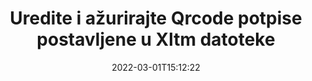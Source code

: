 ---
############################# Static ############################
layout: "auto-gen-signature"
date: 2022-03-01T15:12:22
draft: false
operation: Update
signaturetype: Qrcode
fileformat: Xltm
productName: .NET
lang: hr
productCode: net
otherformats: pdf doc docx docm dot dotm dotx odt ott rtf xls xlsx xlsm xlsb csv ods ots xltx xltm ppt pptx pps ppsx odp otp potx potm pptm ppsm
breadcrumb: Put Qrcode signature on Xltm for C#

############################# Head ############################
head_title: "Ažurirajte Qrcode potpise postavljene u datoteke Xltm s C#"
head_description: "Koristite jednostavan i razumljiv .NET kod za ažuriranje potpisa Qrcode u potpisanim Xltm dokumentima."

############################# Header ############################
title: "Uredite i ažurirajte Qrcode potpise postavljene u Xltm datoteke"
description: "API za .NET pruža funkcionalnost za ažuriranje potpisa Qrcode u dokumentima Xltm. Ažurirajte e-potpise unutar svojih Xltm dokumenata s nekoliko redaka C# koda brzo i jednostavno."
bg_image: "https://cms.admin.containerize.com/templates/aspose/App_Themes/V3/images/bg/header1.png"
bg_overlay: false
button:
    enable: true

############################# SubMenu ############################
submenu:
    enable: true

    left:
        img_alt: "GroupDocs.Signature for .NET"
        image: "https://cms.admin.containerize.com/templates/groupdocs/images/product-logos/90x90-noborder/groupdocs-signature-net.png"
        product: "GroupDocs.Signature"
        platform: ".NET"



############################# About ############################
about:
    enable: true
    title: "Saznajte više o GroupDocs.Signature for .NET API značajkama"
    content: |
        Funkcionalnost API-ja [GroupDocs.Signature for .NET](https://products.groupdocs.com/signature/net/) sadrži velik izbor sredstava za obradu formata dokumenata na zahtjev korištenjem elektroničkih potpisa. Podržan je širok spektar e-potpisa kao što su tekstovi, slike, digitalni certifikati, bar kodovi, QR kodovi, pečati ili metapodaci. Korisnici mogu dodavati, uklanjati, uređivati, potvrđivati ​​ili pretraživati ​​digitalne potpise u PDF-ovima, MS Word dokumentima, MS Excel radnim knjigama, MS PowerPoint prezentacijama, Adobe Photoshop datotekama i raznim formatima slika. Dostupne su brojne korisne značajke i postavke.
    

############################# Steps ############################
steps:
    enable: true
    title_left: "Kako promijeniti Qrcode potpise u vašem Xltm dokumentu"
    content_left: |
        [GroupDocs.Signature for .NET](https://products.groupdocs.com/signature/net/) uključuje korisne značajke kao što je ažuriranje Qrcode potpisa postavljenih u dokumente Xltm. Omogućuje promjenu značajki potpisa bez dodatnog koda.
        
        * Za početak, stvorite objekt Potpis koji prosljeđuje kao put parametra konstruktora do dokumenta koji bi trebao biti ažuriran.
        * Zatim instancirajte odgovarajući određeni objekt potpisa i postavite njegov identifikator i svojstva koja je potrebno promijeniti.
        * Na kraju, pozovite metodu ažuriranja potpisa prosljeđujući određeni objekt potpisa.
        * Proces ažuriranja rezultata prema vašoj obavijesti.

    title_right: "Zahtjevi sustava"
    content_right: |
        GroupDocs.Signature for .NET podržani su na svim glavnim platformama i operativnim sustavima. Prije izvršavanja koda u nastavku, provjerite imate li sljedeće preduvjete instalirane na vašem sustavu.

        * Operativni sustavi: Microsoft Windows, Linux, MacOS
        * Razvojna okruženja: Microsoft Visual Studio, Xamarin, MonoDevelop
        * Frameworks: .NET Framework, .NET Standard, .NET Core, Mono
        * Preuzmite najnoviju verziju GroupDocs.Signature for .NET s [Nuget](https://www.nuget.org/packages/groupdocs.signature)
         
    code: |
        ```csharp    
                
        // Set up input Xltm file
        string filePath = "input.xltm";

        // Instantiate Signature for input file
        using (GroupDocs.Signature.Signature signature = new GroupDocs.Signature.Signature(filePath))
        {
                // Id of signature which is supposed to be updated
                // such Id might be got as a result of search operation
                string id = "eff64a14-dad9-47b0-88e5-2ee4e3604e71";

                // provide signature features to update
                // set up particular signature id
                QrCodeSignature signatureToUpdate = new QrCodeSignature(id)
                {
                    // specify signature width
                    Width = 200,
                    // specify signature height
                    Height = 200,
                    // set left position
                    Left = 120,
                    // set top position
                    Top = 160
                };

                // update signature
                bool updateResult = signature.Update(signatureToUpdate);

                // process updation result
                if (updateResult)
                {
                    Console.WriteLine("Signature was updated successfully!");
                }
        }

        ```

############################# Demos ############################
demos:
    enable: true
    title: "Ažuriranje Qrcode potpisa na stranicama dokumenta - Demo uživo"
    content: |
       Odmah uredite različite elektroničke potpise dokumenta Xltm tako da posjetite [GroupDocs.Signature App](https://products.groupdocs.app/signature/family) web mjesto.          

############################# More Formats ############################
more_formats:
    enable: true
    title: "Ažurirajte razne Qrcode potpise putem C#"
    content: |
        "Uređivanje digitalnih potpisa koji se nalaze u različitim formatima dokumenata. Ažurirajte podatke o potpisima bez dodatnog koda."
    format: 
       
       
back_to_top:
    enable: true
---